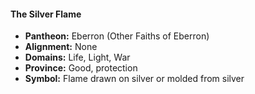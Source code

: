 #### The Silver Flame
- **Pantheon:** Eberron (Other Faiths of Eberron)
- **Alignment:** None
- **Domains:** Life, Light, War
- **Province:** Good, protection
- **Symbol:** Flame drawn on silver or molded from silver
